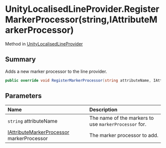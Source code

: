 # UnityLocalisedLineProvider.RegisterMarkerProcessor(string,IAttributeMarkerProcessor)

Method in [UnityLocalisedLineProvider](/docs/api/csharp/yarn.unity.unitylocalization.unitylocalisedlineprovider.md)

## Summary


Adds a new marker processor to the line provider.


```csharp
public override void RegisterMarkerProcessor(string attributeName, IAttributeMarkerProcessor markerProcessor)
```

## Parameters

|Name|Description|
|:---|:---|
|`string` attributeName|The name of the markers to use  <code>markerProcessor</code>  for.|
|[IAttributeMarkerProcessor](/docs/api/csharp/yarn.markup.iattributemarkerprocessor.md) markerProcessor|The marker processor to add.|

